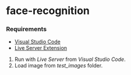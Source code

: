 # face-recognition
### Requirements
  * [Visual Studio Code](https://code.visualstudio.com/download)
  * [Live Server Extension](https://marketplace.visualstudio.com/items?itemName=ritwickdey.LiveServer)
  
1. Run with _Live Server_ from _Visual Studio Code_.
2. Load image from _test_images_ folder. 

